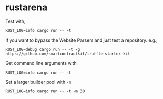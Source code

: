 # rustarena

Test with;

`RUST_LOG=info cargo run -- -t`

If you want to bypass the Website Parsers and just test a repository. e.g.;

`RUST_LOG=debug cargo run -- -t -g https://github.com/smartcontractkit/truffle-starter-kit`

Get command line arguments with

`RUST_LOG=info cargo run -- -t`

Set a larger builder pool with `-m`

`RUST_LOG=info cargo run -- -t -m 30`